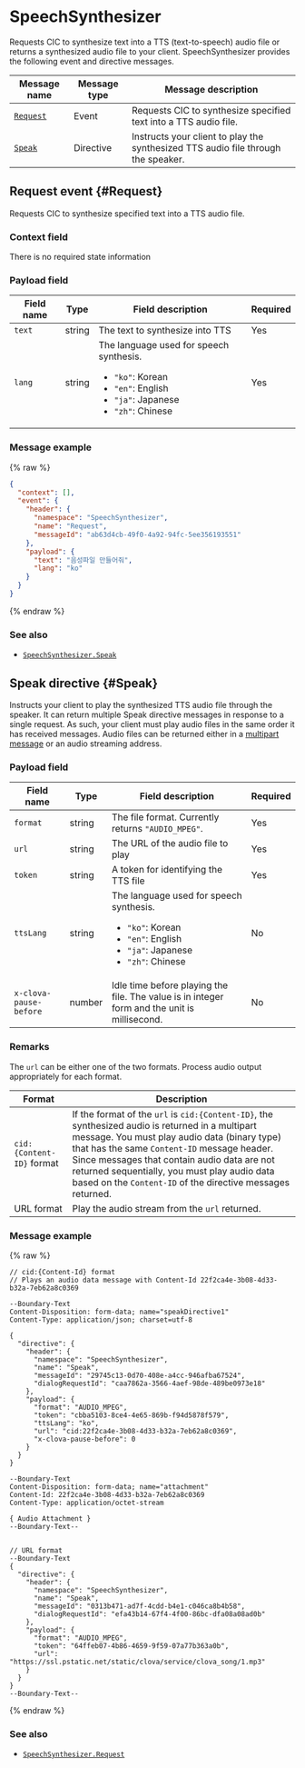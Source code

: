 # SpeechSynthesizer

Requests CIC to synthesize text into a TTS (text-to-speech) audio file or returns a synthesized audio file to your client. SpeechSynthesizer provides the following event and directive messages.

| Message name         | Message type  | Message description                                   |
|------------------|-----------|---------------------------------------------|
| [`Request`](#Request) | Event     | Requests CIC to synthesize specified text into a TTS audio file. |
| [`Speak`](#Speak)     | Directive | Instructs your client to play the synthesized TTS audio file through the speaker. |


## Request event {#Request}

Requests CIC to synthesize specified text into a TTS audio file.

### Context field

There is no required state information

### Payload field
| Field name       | Type    | Field description                     | Required |
|---------------|---------|-----------------------------|---------|
| `text`  | string | The text to synthesize into TTS           | Yes    |
| `lang`  | string | The language used for speech synthesis. <ul><li><code>"ko"</code>: Korean</li><li><code>"en"</code>: English</li><li><code>"ja"</code>: Japanese</li><li><code>"zh"</code>: Chinese</li></ul> | Yes    |

### Message example
{% raw %}
```json
{
  "context": [],
  "event": {
    "header": {
      "namespace": "SpeechSynthesizer",
      "name": "Request",
      "messageId": "ab63d4cb-49f0-4a92-94fc-5ee356193551"
    },
    "payload": {
      "text": "음성파일 만들어줘",
      "lang": "ko"
    }
  }
}
```
{% endraw %}

### See also
* [`SpeechSynthesizer.Speak`](/CIC/References/CICInterface/SpeechSynthesizer.md#Speak)

## Speak directive {#Speak}
Instructs your client to play the synthesized TTS audio file through the speaker. It can return multiple Speak directive messages in response to a single request. As such, your client must play audio files in the same order it has received messages. Audio files can be returned either in a [multipart message](/CIC/References/CIC_API.md#MultipartMessage) or an audio streaming address.

### Payload field
| Field name       | Type    | Field description                     | Required |
|---------------|---------|-----------------------------|---------|
| `format`               | string  | The file format. Currently returns `"AUDIO_MPEG"`. | Yes    |
| `url`                  | string  | The URL of the audio file to play                        | Yes    |
| `token`                | string  | A token for identifying the TTS file                    | Yes    |
| `ttsLang`              | string  | The language used for speech synthesis. <ul><li><code>"ko"</code>: Korean</li><li><code>"en"</code>: English</li><li><code>"ja"</code>: Japanese</li><li><code>"zh"</code>: Chinese</li></ul> | No    |
| `x-clova-pause-before` | number  | Idle time before playing the file. The value is in integer form and the unit is millisecond.        | No    |

### Remarks

The `url` can be either one of the two formats. Process audio output appropriately for each format.

| Format | Description |
|---------|-------------------------------|
| `cid:{Content-ID}` format | If the format of the `url` is `cid:{Content-ID}`, the synthesized audio is returned in a multipart message. You must play audio data (binary type) that has the same `Content-ID` message header. Since messages that contain audio data are not returned sequentially, you must play audio data based on the `Content-ID` of the directive messages returned. |
| URL format | Play the audio stream from the `url` returned.  |

### Message example

{% raw %}
```
// cid:{Content-Id} format
// Plays an audio data message with Content-Id 22f2ca4e-3b08-4d33-b32a-7eb62a8c0369

--Boundary-Text
Content-Disposition: form-data; name="speakDirective1"
Content-Type: application/json; charset=utf-8

{
  "directive": {
    "header": {
      "namespace": "SpeechSynthesizer",
      "name": "Speak",
      "messageId": "29745c13-0d70-408e-a4cc-946afba67524",
      "dialogRequestId": "caa7862a-3566-4aef-98de-489be0973e18"
    },
    "payload": {
      "format": "AUDIO_MPEG",
      "token": "cbba5103-8ce4-4e65-869b-f94d5878f579",
      "ttsLang": "ko",
      "url": "cid:22f2ca4e-3b08-4d33-b32a-7eb62a8c0369",
      "x-clova-pause-before": 0
    }
  }
}

--Boundary-Text
Content-Disposition: form-data; name="attachment"
Content-Id: 22f2ca4e-3b08-4d33-b32a-7eb62a8c0369
Content-Type: application/octet-stream

{ Audio Attachment }
--Boundary-Text--


// URL format
--Boundary-Text
{
  "directive": {
    "header": {
      "namespace": "SpeechSynthesizer",
      "name": "Speak",
      "messageId": "0313b471-ad7f-4cdd-b4e1-c046ca8b4b58",
      "dialogRequestId": "efa43b14-67f4-4f00-86bc-dfa08a08ad0b"
    },
    "payload": {
      "format": "AUDIO_MPEG",
      "token": "64ffeb07-4b86-4659-9f59-07a77b363a0b",
      "url": "https://ssl.pstatic.net/static/clova/service/clova_song/1.mp3"
    }
  }
}
--Boundary-Text--
```

{% endraw %}

### See also
* [`SpeechSynthesizer.Request`](/CIC/References/CICInterface/SpeechSynthesizer.md#Request)
